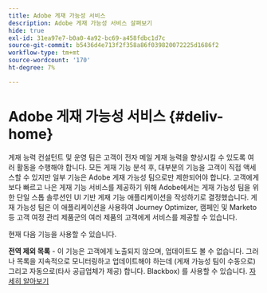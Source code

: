 ```yaml
---
title: Adobe 게재 가능성 서비스
description: Adobe 게재 가능성 서비스 살펴보기
hide: true
exl-id: 31ea97e7-b0a0-4a92-bc69-a458fdbc1d7c
source-git-commit: b5436d4e713f2f358a86f039820072225d1686f2
workflow-type: tm+mt
source-wordcount: '170'
ht-degree: 7%

---
```


# Adobe 게재 가능성 서비스 {#deliv-home}

게재 능력 컨설턴트 및 운영 팀은 고객이 전자 메일 게재 능력을 향상시킬 수 있도록 여러 활동을 수행해야 합니다. 모든 게재 기능 분석 후, 대부분의 기능을 고객이 직접 액세스할 수 있지만 일부 기능은 Adobe 게재 가능성 팀으로만 제한되어야 합니다. 고객에게 보다 빠르고 나은 게재 기능 서비스를 제공하기 위해 Adobe에서는 게재 가능성 팀을 위한 단일 스톱 솔루션인 UI 기반 게재 기능 애플리케이션을 작성하기로 결정했습니다. 게재 가능성 팀은 이 애플리케이션을 사용하여 Journey Optimizer, 캠페인 및 Marketo 등 고객 여정 관리 제품군의 여러 제품의 고객에게 서비스를 제공할 수 있습니다.

현재 다음 기능을 사용할 수 있습니다.

**전역 제외 목록** - 이 기능은 고객에게 노출되지 않으며, 업데이트도 볼 수 없습니다. 그러나 목록을 지속적으로 모니터링하고 업데이트해야 하는데 (게재 가능성 팀이 수동으로) 그리고 자동으로(타사 공급업체가 제공) 합니다. Blackbox) 를 사용할 수 있습니다. [자세히 알아보기](global-suppression-list.md)
